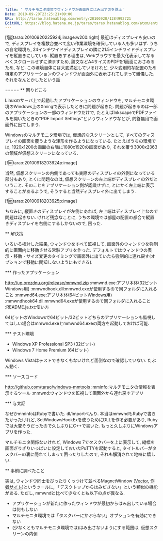 ```yaml
---
Title: ' マルチモニタ環境でウィンドウが画面外にはみ出すのを防止'
Date: 2010-09-20T23:25:21+09:00
URL: http://tarao.hatenablog.com/entry/20100920/1284992721
EditURL: https://blog.hatena.ne.jp/tarao/tarao.hatenablog.com/atom/entry/6653586347149236211
---
```


[f:id:tarao:20100920225924j:image:w200:right]
最近はディスプレイも安いので, ディスプレイを複数台並べて広い作業環境を確保している人も多いはず. うちの自宅環境も, 24インチワイドディスプレイの隣に21.5インチワイドディスプレイを縦置きにしている. 縦置きする理由は, Webブラウザを最大化表示してなるべくスクロールせずに済ますため, 論文などA4サイズのPDFを1画面におさめるため, など. この環境自体には大変満足しているけれど, 少々変則的な配置のため特定のアプリケーションのウィンドウが画面外に表示されてしまって難儀した. それをなんとかしたという話.


=====
** 困りどころ

Linuxのサーバ上で起動したアプリケーションのウィンドウを, マルチモニタ環境のWindows上のXmingで表示したときに問題が起きた. 問題が起きるのは一部のアプリケーションの一部のウィンドウだけで, たとえばInkscapeでPDFファイルを開いたときの"PDF Import Settings"というウィンドウなどが, 問答無用で画面外に出てしまう.

Windowsのマルチモニタ環境では, 仮想的なスクリーンとして, すべてのディスプレイの画面を覆うような矩形を作るようになっている. たとえばうちの環境では, 1920x1200の画面の右隣に1080x1920の画面があり, それを覆う3000x2363の領域が仮想スクリーンになっている.

[f:id:tarao:20100918203624p:image]

当然, 仮想スクリーンの内側であっても実際のディスプレイの外側になっている部分もあり, とくに問題なのは, 仮想スクリーンの左上端がディスプレイの外だということ. そのことをアプリケーション側が認識せずに, とにかく左上端に表示することがあるようで, そうすると当然ディスプレイ外に出てしまう.

[f:id:tarao:20100918203625p:image]

ちなみに, 縦置きのディスプレイが左側にあれば, 左上端はディスプレイ上なので問題は起きない. けれど残念なことに, うちの環境では部屋の配置の都合で縦置きディスプレイを右側にするしかないので, 困った.

** 解決策

いろいろ検討した結果, ウィンドウをすべて監視して, 画面外のウィンドウを強制的に画面内に移動させる常駐アプリを作った. デフォルトではウィンドウの表示・移動・サイズ変更のタイミングで画面外に出ていたら強制的に連れ戻す(オプションで移動に関知しないようにもできる).

*** 作ったアプリケーション

http://up.orezdnu.org/release/mmwnd.zip
:mmwnd.exe:アプリ本体(32ビットWindows用)
:mmwndhook.dll:mmwnd.exeが使用するので同フォルダに入れること
:mmwnd64.exe:アプリ本体(64ビットWindows用)
:mmwndhook64.dll:mmwnd64.exeが使用するので同フォルダに入れること
:README.ja.txt:使い方

64ビットのWindowsで64ビット/32ビットどちらのアプリケーションも監視してほしい場合はmmwnd.exeとmmwnd64.exeの両方を起動しておけば可能.

*** テスト環境

- Windows XP Professional SP3 (32ビット)
- Windows 7 Home Premium (64ビット)

Windows Vistaはテストできなくもないけれど面倒なので確認していない. たぶん動く.

*** ソースコード

http://github.com/tarao/windows-mmtools
:mminfo:マルチモニタの情報を表示するツール
:mmwnd:ウィンドウを監視して画面外から連れ戻すアプリ

*** 与太話

なぜかmminfoはRubyで書いた. dl/importべんり. 本当はmmwndもRubyで書きたかったけれど, SetWindowsHookExを使うためにDLLを作る必要があり, Rubyでは大変そうだったので久しぶりにC++で書いた. もっと久しぶりにWindowsアプリを作った.

マルチモニタ関係ないけれど, Windows 7でタスクバーを上に表示して, 縦幅を画面ぎりぎりいっぱいに設定しておいたPuTTYを起動すると, タイトルバーがタスクバーの裏に隠れてしまって困ったりしたので, それも解消されて地味に嬉しい.

** 事前に調べたこと

実は, ウィンドウ同士をぴったりくっつけて並べるMagnetWindow (<a href="http://www.vector.co.jp/soft/winnt/util/se175660.html">Vector</a>, <a href="http://3rdproject.mine.nu/">作者サイト</a>)というツールに, 「デスクトップからはみださない」という類似の機能がある. ただし, mmwndと比べて少なくとも以下の点が異なる.

- アプリケーションが新たに作ったウィンドウが最初からはみ出している場合は何もしない
- マルチモニタ環境では「タスクバーにかぶらない」オプションを有効にできない
- (少なくともマルチモニタ環境では)はみ出さないようにする範囲は, 仮想スクリーンの内側
